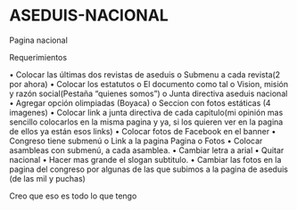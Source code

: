 # ASEDUIS-NACIONAL
Pagina nacional


Requerimientos

•	Colocar las últimas dos revistas de aseduis
o	Submenu a cada revista(2 por ahora)
•	Colocar los estatutos
o	El documento como tal
o	Vision, misión y razón social(Pestaña “quienes somos”)
o	Junta directiva aseduis nacional
•	Agregar opción olimpiadas (Boyaca)
o	Seccion con fotos estáticas (4 imagenes)
•	Colocar link a junta directiva de cada capitulo(mi opinión mas sencillo colocarlos en la misma pagina y ya, si los quieren ver en la pagina de ellos ya están esos links)
•	Colocar fotos de Facebook en el banner
•	Congreso tiene submenú 
o	Link a la pagina Pagina
o	Fotos
•	Colocar asambleas con submenú, a cada asamblea.
•	Cambiar letra a arial 
•	Quitar nacional 
•	Hacer mas grande el slogan subtitulo.
•	Cambiar las fotos en la pagina del congreso por algunas de las que subimos a la pagina de aseduis (de las mil y puchas)

Creo que eso es todo lo que tengo
